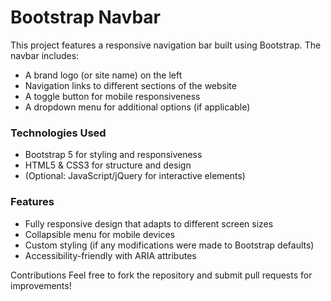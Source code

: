 <h1><strong>Bootstrap Navbar</strong></h1>
This project features a responsive navigation bar built using Bootstrap. The navbar includes:
<ul>
  <li>A brand logo (or site name) on the left</li>
  <li>Navigation links to different sections of the website</li>
  <li>A toggle button for mobile responsiveness</li>
  <li>A dropdown menu for additional options (if applicable)</li>
</ul>
<h3><strong>Technologies Used</strong></h3>
<ul>
  <li>Bootstrap 5 for styling and responsiveness</li>
  <li>HTML5 & CSS3 for structure and design</li>
  <li>(Optional: JavaScript/jQuery for interactive elements)</li>
</ul>

<h3><strong>Features</strong></h3>
<ul>
  <li>Fully responsive design that adapts to different screen sizes</li>
  <li>Collapsible menu for mobile devices</li>
  <li>Custom styling (if any modifications were made to Bootstrap defaults)</li>
  <li>Accessibility-friendly with ARIA attributes</li>
</ul>

Contributions
Feel free to fork the repository and submit pull requests for improvements!
